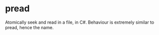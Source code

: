 # pread
Atomically seek and read in a file, in C#. Behaviour is extremely similar to pread, hence the name.
